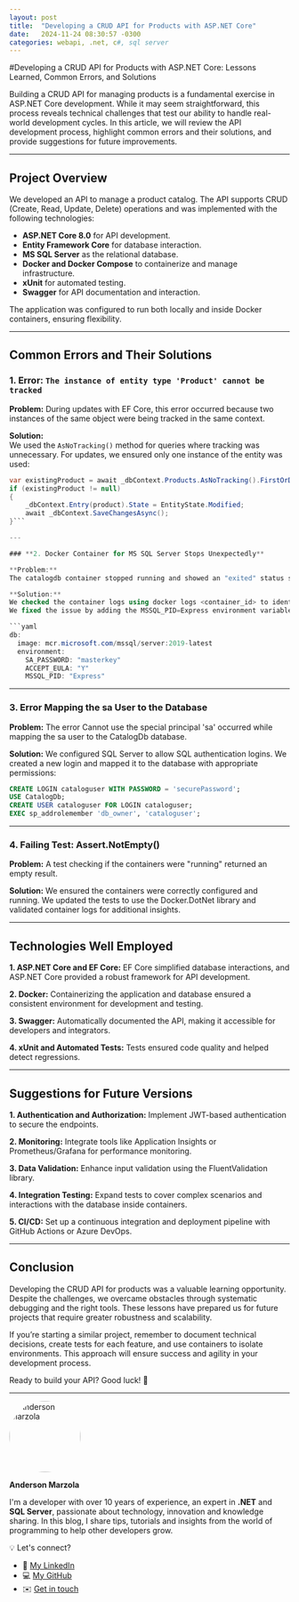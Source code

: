```yaml
---
layout: post
title:  "Developing a CRUD API for Products with ASP.NET Core"
date:   2024-11-24 08:30:57 -0300
categories: webapi, .net, c#, sql server
---
```

#Developing a CRUD API for Products with ASP.NET Core: Lessons Learned, Common Errors, and Solutions

Building a CRUD API for managing products is a fundamental exercise in ASP.NET Core development. While it may seem straightforward, this process reveals technical challenges that test our ability to handle real-world development cycles. In this article, we will review the API development process, highlight common errors and their solutions, and provide suggestions for future improvements.

---

## **Project Overview**

We developed an API to manage a product catalog. The API supports CRUD (Create, Read, Update, Delete) operations and was implemented with the following technologies:

- **ASP.NET Core 8.0** for API development.
- **Entity Framework Core** for database interaction.
- **MS SQL Server** as the relational database.
- **Docker and Docker Compose** to containerize and manage infrastructure.
- **xUnit** for automated testing.
- **Swagger** for API documentation and interaction.

The application was configured to run both locally and inside Docker containers, ensuring flexibility.

---

## **Common Errors and Their Solutions**

### **1. Error: `The instance of entity type 'Product' cannot be tracked`**

**Problem:**
During updates with EF Core, this error occurred because two instances of the same object were being tracked in the same context.

**Solution:**  
We used the `AsNoTracking()` method for queries where tracking was unnecessary. For updates, we ensured only one instance of the entity was used:

```csharp
var existingProduct = await _dbContext.Products.AsNoTracking().FirstOrDefaultAsync(p => p.Id == id);
if (existingProduct != null)
{
    _dbContext.Entry(product).State = EntityState.Modified;
    await _dbContext.SaveChangesAsync();
}```

---

### **2. Docker Container for MS SQL Server Stops Unexpectedly**

**Problem:**
The catalogdb container stopped running and showed an "exited" status shortly after starting.

**Solution:**  
We checked the container logs using docker logs <container_id> to identify the root cause.
We fixed the issue by adding the MSSQL_PID=Express environment variable in the docker-compose.yml file to specify the license type:

```yaml
db:
  image: mcr.microsoft.com/mssql/server:2019-latest
  environment:
    SA_PASSWORD: "masterkey"
    ACCEPT_EULA: "Y"
    MSSQL_PID: "Express"
```

---

### **3. Error Mapping the sa User to the Database**

**Problem:**
The error Cannot use the special principal 'sa' occurred while mapping the sa user to the CatalogDb database.

**Solution:**
We configured SQL Server to allow SQL authentication logins.
We created a new login and mapped it to the database with appropriate permissions:

```sql
CREATE LOGIN cataloguser WITH PASSWORD = 'securePassword';
USE CatalogDb;
CREATE USER cataloguser FOR LOGIN cataloguser;
EXEC sp_addrolemember 'db_owner', 'cataloguser';
```

---

### **4. Failing Test: Assert.NotEmpty()**

**Problem:**
A test checking if the containers were "running" returned an empty result.

**Solution:**
We ensured the containers were correctly configured and running.
We updated the tests to use the Docker.DotNet library and validated container logs for additional insights.

---

## **Technologies Well Employed**

**1. ASP.NET Core and EF Core:**
EF Core simplified database interactions, and ASP.NET Core provided a robust framework for API development.

**2. Docker:**
Containerizing the application and database ensured a consistent environment for development and testing.

**3. Swagger:**
Automatically documented the API, making it accessible for developers and integrators.

**4. xUnit and Automated Tests:**
Tests ensured code quality and helped detect regressions.

---

## **Suggestions for Future Versions**

**1. Authentication and Authorization:**
Implement JWT-based authentication to secure the endpoints.

**2. Monitoring:**
Integrate tools like Application Insights or Prometheus/Grafana for performance monitoring.

**3. Data Validation:**
Enhance input validation using the FluentValidation library.

**4. Integration Testing:**
Expand tests to cover complex scenarios and interactions with the database inside containers.

**5. CI/CD:**
Set up a continuous integration and deployment pipeline with GitHub Actions or Azure DevOps.

---

## **Conclusion**

Developing the CRUD API for products was a valuable learning opportunity. Despite the challenges, we overcame obstacles through systematic debugging and the right tools. These lessons have prepared us for future projects that require greater robustness and scalability.

If you’re starting a similar project, remember to document technical decisions, create tests for each feature, and use containers to isolate environments. This approach will ensure success and agility in your development process.

Ready to build your API? Good luck! 🎯

-------

<img src="https://avatars.githubusercontent.com/u/8000175?s=400&v=4" alt="Anderson Marzola" width="128" height="128" style="border-radius: 50%;">

**Anderson Marzola**

I'm a developer with over 10 years of experience, an expert in **.NET** and **SQL Server**, passionate about technology, innovation and knowledge sharing. In this blog, I share tips, tutorials and insights from the world of programming to help other developers grow.

💡 Let's connect?
- 💼 [My LinkedIn](https://linkedin.com/in/ajmarzola)
- 💻 [My GitHub](https://github.com/ajmarzola)
- ✉️ [Get in touch](mailto:ajmarzola@gmail.com)